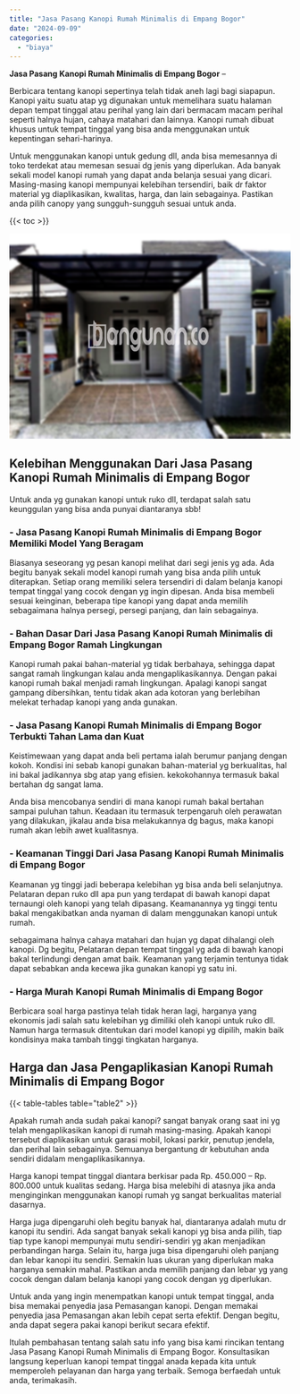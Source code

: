 ```yaml
---
title: "Jasa Pasang Kanopi Rumah Minimalis di Empang Bogor"
date: "2024-09-09"
categories: 
  - "biaya"
---
```


**Jasa Pasang Kanopi Rumah Minimalis di Empang Bogor** –

Berbicara tentang kanopi sepertinya telah tidak aneh lagi bagi siapapun. Kanopi yaitu suatu atap yg digunakan untuk memelihara suatu halaman depan tempat tinggal atau perihal yang lain dari bermacam macam perihal seperti halnya hujan, cahaya matahari dan lainnya. Kanopi rumah dibuat khusus untuk tempat tinggal yang bisa anda menggunakan untuk kepentingan sehari-harinya.

Untuk menggunakan kanopi untuk gedung dll, anda bisa memesannya di toko terdekat atau memesan sesuai dg jenis yang diperlukan. Ada banyak sekali model kanopi rumah yang dapat anda belanja sesuai yang dicari. Masing-masing kanopi mempunyai kelebihan tersendiri, baik dr faktor material yg diaplikasikan, kwalitas, harga, dan lain sebagainya. Pastikan anda pilih canopy yang sungguh-sungguh sesuai untuk anda.

{{< toc >}}

![Jasa Pasang Kanopi Rumah Minimalis di Empang Bogor](/images/harga-kanopi-minimalis-29.png)

## Kelebihan Menggunakan Dari Jasa Pasang Kanopi Rumah Minimalis di Empang Bogor

Untuk anda yg gunakan kanopi untuk ruko dll, terdapat salah satu keunggulan yang bisa anda punyai diantaranya sbb!

### \- Jasa Pasang Kanopi Rumah Minimalis di Empang Bogor Memiliki Model Yang Beragam

Biasanya seseorang yg pesan kanopi melihat dari segi jenis yg ada. Ada begitu banyak sekali model kanopi rumah yang bisa anda pilih untuk diterapkan. Setiap orang memiliki selera tersendiri di dalam belanja kanopi tempat tinggal yang cocok dengan yg ingin dipesan. Anda bisa membeli sesuai keinginan, beberapa tipe kanopi yang dapat anda memilih sebagaimana halnya persegi, persegi panjang, dan lain sebagainya.

### \- Bahan Dasar Dari Jasa Pasang Kanopi Rumah Minimalis di Empang Bogor Ramah Lingkungan

Kanopi rumah pakai bahan-material yg tidak berbahaya, sehingga dapat sangat ramah lingkungan kalau anda mengaplikasikannya. Dengan pakai kanopi rumah bakal menjadi ramah lingkungan. Apalagi kanopi sangat gampang dibersihkan, tentu tidak akan ada kotoran yang berlebihan melekat terhadap kanopi yang anda gunakan.

### \- Jasa Pasang Kanopi Rumah Minimalis di Empang Bogor Terbukti Tahan Lama dan Kuat

Keistimewaan yang dapat anda beli pertama ialah berumur panjang dengan kokoh. Kondisi ini sebab kanopi gunakan bahan-material yg berkualitas, hal ini bakal jadikannya sbg atap yang efisien. kekokohannya termasuk bakal bertahan dg sangat lama.

Anda bisa mencobanya sendiri di mana kanopi rumah bakal bertahan sampai puluhan tahun. Keadaan itu termasuk terpengaruh oleh perawatan yang dilakukan, jikalau anda bisa melakukannya dg bagus, maka kanopi rumah akan lebih awet kualitasnya.

### \- Keamanan Tinggi Dari Jasa Pasang Kanopi Rumah Minimalis di Empang Bogor

Keamanan yg tinggi jadi beberapa kelebihan yg bisa anda beli selanjutnya. Pelataran depan ruko dll apa pun yang terdapat di bawah kanopi dapat ternaungi oleh kanopi yang telah dipasang. Keamanannya yg tinggi tentu bakal mengakibatkan anda nyaman di dalam menggunakan kanopi untuk rumah.

sebagaimana halnya cahaya matahari dan hujan yg dapat dihalangi oleh kanopi. Dg begitu, Pelataran depan tempat tinggal yg ada di bawah kanopi bakal terlindungi dengan amat baik. Keamanan yang terjamin tentunya tidak dapat sebabkan anda kecewa jika gunakan kanopi yg satu ini.

### \- Harga Murah Kanopi Rumah Minimalis di Empang Bogor

Berbicara soal harga pastinya telah tidak heran lagi, harganya yang ekonomis jadi salah satu kelebihan yg dimiliki oleh kanopi untuk ruko dll. Namun harga termasuk ditentukan dari model kanopi yg dipilih, makin baik kondisinya maka tambah tinggi tingkatan harganya.

## Harga dan Jasa Pengaplikasian Kanopi Rumah Minimalis di Empang Bogor

{{< table-tables table="table2" >}}

Apakah rumah anda sudah pakai kanopi? sangat banyak orang saat ini yg telah mengaplikasikan kanopi di rumah masing-masing. Apakah kanopi tersebut diaplikasikan untuk garasi mobil, lokasi parkir, penutup jendela, dan perihal lain sebagainya. Semuanya bergantung dr kebutuhan anda sendiri didalam mengaplikasikannya.

Harga kanopi tempat tinggal diantara berkisar pada Rp. 450.000 – Rp. 800.000 untuk kualitas sedang. Harga bisa melebihi di atasnya jika anda menginginkan menggunakan kanopi rumah yg sangat berkualitas material dasarnya.

Harga juga dipengaruhi oleh begitu banyak hal, diantaranya adalah mutu dr kanopi itu sendiri. Ada sangat banyak sekali kanopi yg bisa anda pilih, tiap tiap type kanopi mempunyai mutu sendiri-sendiri yg akan menjadikan perbandingan harga. Selain itu, harga juga bisa dipengaruhi oleh panjang dan lebar kanopi itu sendiri. Semakin luas ukuran yang diperlukan maka harganya semakin mahal. Pastikan anda memilih panjang dan lebar yg yang cocok dengan dalam belanja kanopi yang cocok dengan yg diperlukan.

Untuk anda yang ingin menempatkan kanopi untuk tempat tinggal, anda bisa memakai penyedia jasa Pemasangan kanopi. Dengan memakai penyedia jasa Pemasangan akan lebih cepat serta efektif. Dengan begitu, anda dapat segera pakai kanopi berikut secara efektif.

Itulah pembahasan tentang salah satu info yang bisa kami rincikan tentang Jasa Pasang Kanopi Rumah Minimalis di Empang Bogor. Konsultasikan langsung keperluan kanopi tempat tinggal anada kepada kita untuk memperoleh pelayanan dan harga yang terbaik. Semoga berfaedah untuk anda, terimakasih.
